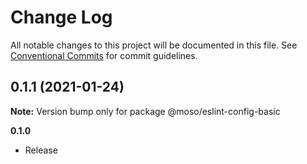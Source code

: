 # Change Log

All notable changes to this project will be documented in this file.
See [Conventional Commits](https://conventionalcommits.org) for commit guidelines.

## 0.1.1 (2021-01-24)

**Note:** Version bump only for package @moso/eslint-config-basic





**0.1.0**
- Release
